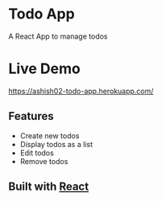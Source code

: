 # Todo App
A React App to manage todos

# Live Demo
https://ashish02-todo-app.herokuapp.com/

## Features
* Create new todos
* Display todos as a list
* Edit todos
* Remove todos

## Built with [React](https://reactjs.org/docs/getting-started.html)
